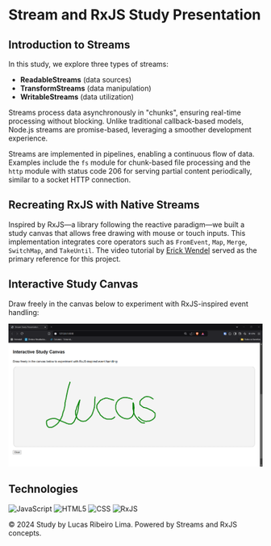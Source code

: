 # Stream and RxJS Study Presentation

## Introduction to Streams  

In this study, we explore three types of streams:
- <strong>ReadableStreams</strong> (data sources)
- <strong>TransformStreams</strong> (data manipulation)
- <strong>WritableStreams</strong> (data utilization)

Streams process data asynchronously in "chunks", ensuring real-time processing without blocking. Unlike traditional callback-based models, Node.js streams are promise-based, leveraging a smoother development experience.

Streams are implemented in pipelines, enabling a continuous flow of data. Examples include the <code>fs</code> module for chunk-based file processing and the <code>http</code> module with status code 206 for serving partial content periodically, similar to a socket HTTP connection.

## Recreating RxJS with Native Streams

Inspired by RxJS—a library following the reactive paradigm—we built a study canvas that allows free drawing with mouse or touch inputs. This implementation integrates core operators such as <code>FromEvent</code>, <code>Map</code>, <code>Merge</code>, <code>SwitchMap</code>, and <code>TakeUntil</code>.
The video tutorial by [Erick Wendel](https://www.youtube.com/watch?v=-q5HhC71TBE)
served as the primary reference for this project.

## Interactive Study Canvas

Draw freely in the canvas below to experiment with RxJS-inspired event handling:

![Imagem do canvas para desenho](./public/canvas.png)


## Technologies

![JavaScript](https://img.shields.io/badge/JavaScript-F7DF1E?style=for-the-badge&logo=javascript&logoColor=black)
![HTML5](https://img.shields.io/badge/HTML5-E34F26?style=for-the-badge&logo=html5&logoColor=white)
![CSS](https://img.shields.io/badge/CSS3-1572B6?style=for-the-badge&logo=css3&logoColor=white)
![RxJS](https://img.shields.io/badge/RxJS-B7178C?style=for-the-badge&logo=reactivex&logoColor=white)

&copy; 2024 Study by Lucas Ribeiro Lima. Powered by Streams and RxJS concepts.